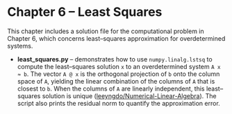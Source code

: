 # Chapter 6 – Least Squares  

This chapter includes a solution file for the computational problem in Chapter 6, which concerns least–squares approximation for overdetermined systems.  

- **least_squares.py** – demonstrates how to use `numpy.linalg.lstsq` to compute the least–squares solution `x` to an overdetermined system `A x ≈ b`.  The vector `A @ x` is the orthogonal projection of `b` onto the column space of `A`, yielding the linear combination of the columns of `A` that is closest to `b`.  When the columns of `A` are linearly independent, this least–squares solution is unique ([leeyngdo/Numerical-Linear-Algebra](https://github.com/leeyngdo/Numerical-Linear-Algebra#:~:text=7.4.%20Least,b)).  The script also prints the residual norm to quantify the approximation error. 
